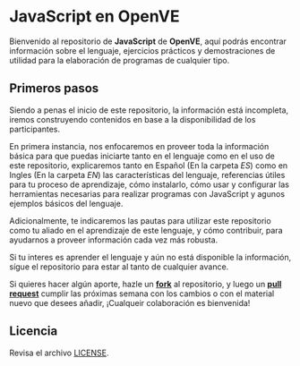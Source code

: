 JavaScript en OpenVE
====================

Bienvenido al repositorio de **JavaScript** de **OpenVE**,
aquí podrás encontrar información sobre el lenguaje,
ejercicios prácticos y demostraciones de utilidad
para la elaboración de programas de cualquier tipo.

Primeros pasos
--------------

Siendo a penas el inicio de este repositorio,
la información está incompleta, iremos construyendo
contenidos en base a la disponibilidad de los participantes.

En primera instancia, nos enfocaremos
en proveer toda la información básica para que
puedas iniciarte tanto en el lenguaje como
en el uso de este repositorio,
explicaremos tanto en Español (En la carpeta _ES_)
como en Ingles (En la carpeta _EN_)
las características del lenguaje,
referencias útiles para tu proceso de aprendizaje,
cómo instalarlo, cómo usar y configurar las herramientas
necesarias para realizar programas con JavaScript y
agunos ejemplos básicos del lenguaje.

Adicionalmente, te indicaremos las pautas
para utilizar este repositorio como tu aliado
en el aprendizaje de este lenguaje, y cómo
contribuir, para ayudarnos a proveer información
cada vez más robusta.

Si tu interes es aprender el lenguaje y aún no está
disponible la información, sígue el repositorio
para estar al tanto de cualquier avance.

Si quieres hacer algún aporte, hazle un **[fork](https://help.github.com/articles/fork-a-repo)**
al repositorio, y luego un **[pull request](https://help.github.com/articles/using-pull-requests)**
cumplir las próximas semana
con los cambios o con el material nuevo
que desees añadir,
¡Cualqueir colaboración es bienvenida!

Licencia
--------

Revisa el archivo [LICENSE](https://github.com/OpenVE/JavaScript/blob/master/README.md).
